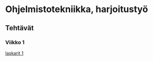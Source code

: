 # Ohjelmistotekniikka, harjoitustyö
## Tehtävät
### Viikko 1
[laskarit 1](https://github.com/olgahuusari/ot-harjoitustyo/blob/main/laskarit/viikko1/)



